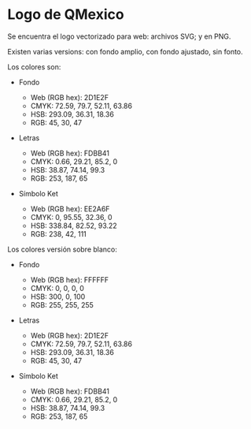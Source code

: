 # Logo de QMexicoSe encuentra el logo vectorizado para web: archivos SVG; y en PNG.Existen varias versions: con fondo amplio, con fondo ajustado, sin fonto.Los colores son:* Fondo  - Web (RGB hex): 2D1E2F  - CMYK: 72.59, 79.7, 52.11, 63.86  - HSB: 293.09, 36.31, 18.36  - RGB: 45, 30, 47* Letras  - Web (RGB hex): FDBB41  - CMYK: 0.66, 29.21, 85.2, 0  - HSB: 38.87, 74.14, 99.3  - RGB: 253, 187, 65* Símbolo Ket  - Web (RGB hex): EE2A6F  - CMYK: 0, 95.55, 32.36, 0  - HSB: 338.84, 82.52, 93.22  - RGB: 238, 42, 111Los colores versión sobre blanco:* Fondo  - Web (RGB hex): FFFFFF  - CMYK: 0, 0, 0, 0  - HSB: 300, 0, 100  - RGB: 255, 255, 255* Letras  - Web (RGB hex): 2D1E2F  - CMYK: 72.59, 79.7, 52.11, 63.86  - HSB: 293.09, 36.31, 18.36  - RGB: 45, 30, 47* Símbolo Ket  - Web (RGB hex): FDBB41  - CMYK: 0.66, 29.21, 85.2, 0  - HSB: 38.87, 74.14, 99.3  - RGB: 253, 187, 65
